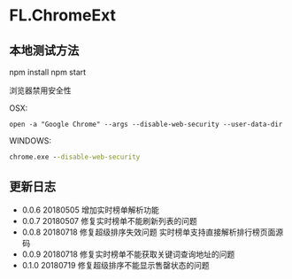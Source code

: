 # FL.ChromeExt

## 本地测试方法

npm install
npm start

浏览器禁用安全性

OSX:

```shell
open -a "Google Chrome" --args --disable-web-security --user-data-dir
```

WINDOWS:

```bat
chrome.exe --disable-web-security
```

## 更新日志

+ 0.0.6 20180505 增加实时榜单解析功能
+ 0.0.7 20180507 修复实时榜单不能刷新列表的问题
+ 0.0.8 20180718 修复超级排序失效问题 实时榜单支持直接解析排行榜页面源码
+ 0.0.9 20180718 修复实时榜单不能获取关键词查询地址的问题
+ 0.1.0 20180719 修复超级排序不能显示售罄状态的问题
